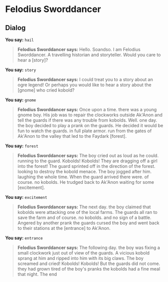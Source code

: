 # Felodius Sworddancer
## Dialog

**You say:** `hail`



>**Felodius Sworddancer says:** Hello. Soandso. I am Felodius Sworddancer.  A travelling historian and storyteller.  Would you care to hear a [story]?

**You say:** `story`



>**Felodius Sworddancer says:** I could treat you to a story about an ogre legend!  Or perhaps you would like to hear a story about the [gnome] who cried kobold?

**You say:** `gnome`



>**Felodius Sworddancer says:** Once upon a time. there was a young gnome boy.   His job was to repair the clockworks outside Ak'Anon and tell the guards if there was any trouble from kobolds.  Well. one day. the boy decided to play a prank on the guards.  He decided it would be fun to watch the guards. in full plate armor. run from the gates of Ak'Anon to the valley that led to the Faydark [forest].

**You say:** `forest`



>**Felodius Sworddancer says:** The boy cried out as loud as he could. running to the guard.  Kobolds!  Kobolds!  They are dragging off a girl into the forest!  The guard sprinted off in the direction of the forest. looking to destroy the kobold menace.  The boy jogged after him. laughing the whole time.  When the guard arrived there were. of course. no kobolds.  He trudged back to Ak'Anon waiting for some [excitement].

**You say:** `excitement`



>**Felodius Sworddancer says:** The next day. the boy claimed that kobolds were attacking one of the local farms.  The guards all ran to save the farm and of course. no kobolds. and no sign of a battle.  Angered by another prank the guards cursed the boy and went back to their stations at the [entrance] to Ak'Anon.

**You say:** `entrance`



>**Felodius Sworddancer says:** The following day. the boy was fixing a small clockwork just out of view of the guards.  A vicious kobold sprang at him and ripped into him with its big claws.  The boy screamed and cried!  Kobolds!  Kobolds!  But the guards did not come. they had grown tired of the boy's pranks the kobolds had a fine meal that night.  The
end

